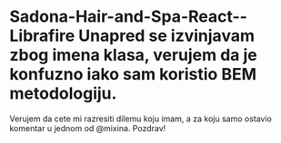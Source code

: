 # Sadona-Hair-and-Spa-React--Librafire  Unapred se izvinjavam zbog imena klasa, verujem da je konfuzno iako sam koristio BEM metodologiju.
Verujem da cete mi razresiti dilemu koju imam, a za koju samo ostavio komentar u jednom od @mixina. Pozdrav!
